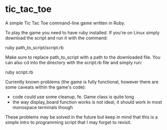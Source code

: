 # tic_tac_toe
A simple Tic Tac Toe command-line game written in Ruby.

To play the game you need to have ruby installed.
If you're on Linux simply download the script and run it with the command:

ruby path_to_script/script.rb

Make sure to replace path_to_script with a path to the downloaded file.
You can also cd into the directory with the script.rb file and simply run:

ruby script.rb

Currently known problems (the game is fully functional, however there are some caveats within the game's code):
- code could use some cleanup, fe. Game class is quite long
- the way display_board function works is not ideal, it should work in most monospace terminals though

These problems may be solved in the future but keep in mind that this is a simple intro to programming script that I may forget to revisit.
